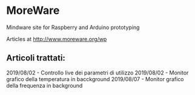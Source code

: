 # MoreWare
Mindware site for Raspberry and Arduino prototyping

Articles at http://www.moreware.org/wp

Articoli trattati:
------------------
2019/08/02 - Controllo live dei parametri di utilizzo
2019/08/02 - Monitor grafico della temperatura in bacckground 
2019/08/07 - Monitor grafico della frequenza in background
